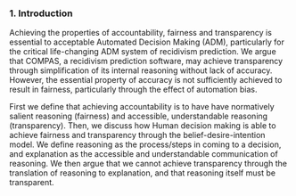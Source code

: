 ### 1. Introduction
Achieving the properties of accountability, fairness and transparency is essential to acceptable Automated Decision Making (ADM), particularly for the critical life-changing ADM system of recidivism prediction. We argue that COMPAS, a recidivism prediction software, may achieve transparency through simplification of its internal reasoning without lack of accuracy. However, the essential property of accuracy is not sufficiently achieved to result in fairness, particularly through the effect of automation bias.

First we define that achieving accountability is to have have normatively salient reasoning (fairness) and accessible, understandable reasoning (transparency). Then, we discuss how Human decision making is able to achieve fairness and transparency through the belief-desire-intention model. We define reasoning as the process/steps in coming to a decision, and explanation as the accessible and understandable communication of reasoning. We then argue that we cannot achieve transparency through the translation of reasoning to explanation, and that reasoning itself must be transparent.